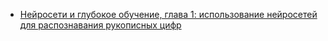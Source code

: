* [Нейросети и глубокое обучение, глава 1: использование нейросетей для распознавания рукописных цифр](/articles/%D0%9D%D0%B5%D0%B9%D1%80%D0%BE%D1%81%D0%B5%D1%82%D0%B8%20%D0%B8%20%D0%B3%D0%BB%D1%83%D0%B1%D0%BE%D0%BA%D0%BE%D0%B5%20%D0%BE%D0%B1%D1%83%D1%87%D0%B5%D0%BD%D0%B8%D0%B5%2C%20%D0%B3%D0%BB%D0%B0%D0%B2%D0%B0%201%253A%20%D0%B8%D1%81%D0%BF%D0%BE%D0%BB%D1%8C%D0%B7%D0%BE%D0%B2%D0%B0%D0%BD%D0%B8%D0%B5%20%D0%BD%D0%B5%D0%B9%D1%80%D0%BE%D1%81%D0%B5%D1%82%D0%B5%D0%B9%20%D0%B4%D0%BB%D1%8F%20%D1%80%D0%B0%D1%81%D0%BF%D0%BE%D0%B7%D0%BD%D0%B0%D0%B2%D0%B0%D0%BD%D0%B8%D1%8F%20%D1%80%D1%83%D0%BA%D0%BE%D0%BF%D0%B8%D1%81%D0%BD%D1%8B%D1%85%20%D1%86%D0%B8%D1%84%D1%80.md)
